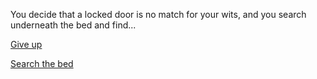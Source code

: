 You decide that a locked door is no match for your wits, and you search underneath the bed and find...

[Give up](../choice-02/give-up.md)

[Search the bed](../choice-02/search-bed/md)